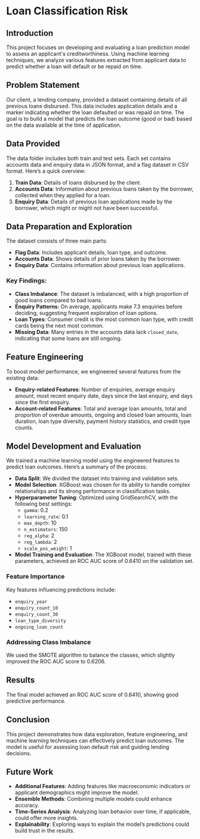 # Loan Classification Risk

## Introduction
This project focuses on developing and evaluating a loan prediction model to assess an applicant's creditworthiness. Using machine learning techniques, we analyze various features extracted from applicant data to predict whether a loan will default or be repaid on time.

## Problem Statement
Our client, a lending company, provided a dataset containing details of all previous loans disbursed. This data includes application details and a marker indicating whether the loan defaulted or was repaid on time. The goal is to build a model that predicts the loan outcome (good or bad) based on the data available at the time of application.

## Data Provided
The data folder includes both train and test sets. Each set contains accounts data and enquiry data in JSON format, and a flag dataset in CSV format. Here’s a quick overview:

1. **Train Data**: Details of loans disbursed by the client.
2. **Accounts Data**: Information about previous loans taken by the borrower, collected when they applied for a loan.
3. **Enquiry Data**: Details of previous loan applications made by the borrower, which might or might not have been successful.

## Data Preparation and Exploration
The dataset consists of three main parts:

- **Flag Data**: Includes applicant details, loan type, and outcome.
- **Accounts Data**: Shows details of prior loans taken by the borrower.
- **Enquiry Data**: Contains information about previous loan applications.

### Key Findings:
- **Class Imbalance**: The dataset is imbalanced, with a high proportion of good loans compared to bad loans.
- **Enquiry Patterns**: On average, applicants make 7.3 enquiries before deciding, suggesting frequent exploration of loan options.
- **Loan Types**: Consumer credit is the most common loan type, with credit cards being the next most common.
- **Missing Data**: Many entries in the accounts data lack `closed_date`, indicating that some loans are still ongoing.

## Feature Engineering
To boost model performance, we engineered several features from the existing data:

- **Enquiry-related Features**: Number of enquiries, average enquiry amount, most recent enquiry date, days since the last enquiry, and days since the first enquiry.
- **Account-related Features**: Total and average loan amounts, total and proportion of overdue amounts, ongoing and closed loan amounts, loan duration, loan type diversity, payment history statistics, and credit type counts.

## Model Development and Evaluation
We trained a machine learning model using the engineered features to predict loan outcomes. Here’s a summary of the process:

- **Data Split**: We divided the dataset into training and validation sets.
- **Model Selection**: XGBoost was chosen for its ability to handle complex relationships and its strong performance in classification tasks.
- **Hyperparameter Tuning**: Optimized using GridSearchCV, with the following best settings:
  - `gamma`: 0.2
  - `learning_rate`: 0.1
  - `max_depth`: 10
  - `n_estimators`: 150
  - `reg_alpha`: 2
  - `reg_lambda`: 2
  - `scale_pos_weight`: 1
- **Model Training and Evaluation**: The XGBoost model, trained with these parameters, achieved an ROC AUC score of 0.6410 on the validation set.

### Feature Importance
Key features influencing predictions include:
- `enquiry_year`
- `enquiry_count_10`
- `enquiry_count_30`
- `loan_type_diversity`
- `ongoing_loan_count`

### Addressing Class Imbalance
We used the SMOTE algorithm to balance the classes, which slightly improved the ROC AUC score to 0.6206.

## Results
The final model achieved an ROC AUC score of 0.6410, showing good predictive performance.

## Conclusion
This project demonstrates how data exploration, feature engineering, and machine learning techniques can effectively predict loan outcomes. The model is useful for assessing loan default risk and guiding lending decisions.

## Future Work
- **Additional Features**: Adding features like macroeconomic indicators or applicant demographics might improve the model.
- **Ensemble Methods**: Combining multiple models could enhance accuracy.
- **Time-Series Analysis**: Analyzing loan behavior over time, if applicable, could offer more insights.
- **Explainability**: Exploring ways to explain the model’s predictions could build trust in the results.
